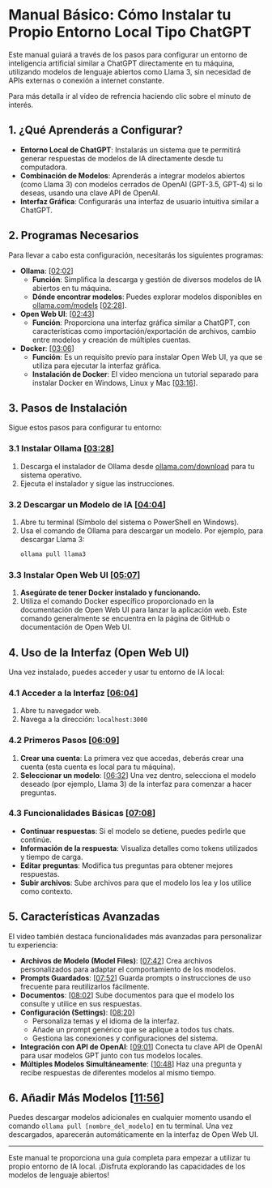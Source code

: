 # Manual Básico: Cómo Instalar tu Propio Entorno Local Tipo ChatGPT

Este manual guiará a través de los pasos para configurar un entorno de inteligencia artificial similar a ChatGPT directamente en tu máquina, utilizando modelos de lenguaje abiertos como Llama 3, sin necesidad de APIs externas o conexión a internet constante. 

Para más detalla ir al vídeo de refrencia haciendo clic sobre el minuto de interés.

## 1\. ¿Qué Aprenderás a Configurar?

  * **Entorno Local de ChatGPT**: Instalarás un sistema que te permitirá generar respuestas de modelos de IA directamente desde tu computadora.
  * **Combinación de Modelos**: Aprenderás a integrar modelos abiertos (como Llama 3) con modelos cerrados de OpenAI (GPT-3.5, GPT-4) si lo deseas, usando una clave API de OpenAI.
  * **Interfaz Gráfica**: Configurarás una interfaz de usuario intuitiva similar a ChatGPT.

## 2\. Programas Necesarios

Para llevar a cabo esta configuración, necesitarás los siguientes programas:

  * **Ollama**: \[[02:02](http://www.youtube.com/watch?v=BnL-XrzxSZE&t=122)\]
      * **Función**: Simplifica la descarga y gestión de diversos modelos de IA abiertos en tu máquina.
      * **Dónde encontrar modelos**: Puedes explorar modelos disponibles en [ollama.com/models](https://ollama.com/models) \[[02:28](http://www.youtube.com/watch?v=BnL-XrzxSZE&t=148)\].
  * **Open Web UI**: \[[02:43](http://www.youtube.com/watch?v=BnL-XrzxSZE&t=163)\]
      * **Función**: Proporciona una interfaz gráfica similar a ChatGPT, con características como importación/exportación de archivos, cambio entre modelos y creación de múltiples cuentas.
  * **Docker**: \[[03:06](http://www.youtube.com/watch?v=BnL-XrzxSZE&t=186)\]
      * **Función**: Es un requisito previo para instalar Open Web UI, ya que se utiliza para ejecutar la interfaz gráfica.
      * **Instalación de Docker**: El video menciona un tutorial separado para instalar Docker en Windows, Linux y Mac \[[03:16](http://www.youtube.com/watch?v=BnL-XrzxSZE&t=196)\].

## 3\. Pasos de Instalación

Sigue estos pasos para configurar tu entorno:

### 3.1 Instalar Ollama \[[03:28](http://www.youtube.com/watch?v=BnL-XrzxSZE&t=208)\]

1.  Descarga el instalador de Ollama desde [ollama.com/download](https://ollama.com/download) para tu sistema operativo.
2.  Ejecuta el instalador y sigue las instrucciones.

### 3.2 Descargar un Modelo de IA \[[04:04](http://www.youtube.com/watch?v=BnL-XrzxSZE&t=244)\]

1.  Abre tu terminal (Símbolo del sistema o PowerShell en Windows).
2.  Usa el comando de Ollama para descargar un modelo. Por ejemplo, para descargar Llama 3:
    ```bash
    ollama pull llama3
    ```

### 3.3 Instalar Open Web UI \[[05:07](http://www.youtube.com/watch?v=BnL-XrzxSZE&t=307)\]

1.  **Asegúrate de tener Docker instalado y funcionando.**
2.  Utiliza el comando Docker específico proporcionado en la documentación de Open Web UI para lanzar la aplicación web. Este comando generalmente se encuentra en la página de GitHub o documentación de Open Web UI.

## 4\. Uso de la Interfaz (Open Web UI)

Una vez instalado, puedes acceder y usar tu entorno de IA local:

### 4.1 Acceder a la Interfaz \[[06:04](http://www.youtube.com/watch?v=BnL-XrzxSZE&t=364)\]

1.  Abre tu navegador web.
2.  Navega a la dirección: `localhost:3000`

### 4.2 Primeros Pasos \[[06:09](http://www.youtube.com/watch?v=BnL-XrzxSZE&t=369)\]

1.  **Crear una cuenta**: La primera vez que accedas, deberás crear una cuenta (esta cuenta es local para tu máquina).
2.  **Seleccionar un modelo**: \[[06:32](http://www.youtube.com/watch?v=BnL-XrzxSZE&t=392)\] Una vez dentro, selecciona el modelo deseado (por ejemplo, Llama 3) de la interfaz para comenzar a hacer preguntas.

### 4.3 Funcionalidades Básicas \[[07:08](http://www.youtube.com/watch?v=BnL-XrzxSZE&t=428)\]

  * **Continuar respuestas**: Si el modelo se detiene, puedes pedirle que continúe.
  * **Información de la respuesta**: Visualiza detalles como tokens utilizados y tiempo de carga.
  * **Editar preguntas**: Modifica tus preguntas para obtener mejores respuestas.
  * **Subir archivos**: Sube archivos para que el modelo los lea y los utilice como contexto.

## 5\. Características Avanzadas

El video también destaca funcionalidades más avanzadas para personalizar tu experiencia:

  * **Archivos de Modelo (Model Files)**: \[[07:42](http://www.youtube.com/watch?v=BnL-XrzxSZE&t=462)\] Crea archivos personalizados para adaptar el comportamiento de los modelos.
  * **Prompts Guardados**: \[[07:52](http://www.youtube.com/watch?v=BnL-XrzxSZE&t=472)\] Guarda prompts o instrucciones de uso frecuente para reutilizarlos fácilmente.
  * **Documentos**: \[[08:02](http://www.youtube.com/watch?v=BnL-XrzxSZE&t=482)\] Sube documentos para que el modelo los consulte y utilice en sus respuestas.
  * **Configuración (Settings)**: \[[08:20](http://www.youtube.com/watch?v=BnL-XrzxSZE&t=500)\]
      * Personaliza temas y el idioma de la interfaz.
      * Añade un prompt genérico que se aplique a todos tus chats.
      * Gestiona las conexiones y configuraciones del sistema.
  * **Integración con API de OpenAI**: \[[09:01](http://www.youtube.com/watch?v=BnL-XrzxSZE&t=541)\] Conecta tu clave API de OpenAI para usar modelos GPT junto con tus modelos locales.
  * **Múltiples Modelos Simultáneamente**: \[[10:48](http://www.youtube.com/watch?v=BnL-XrzxSZE&t=648)\] Haz una pregunta y recibe respuestas de diferentes modelos al mismo tiempo.

## 6\. Añadir Más Modelos \[[11:56](http://www.youtube.com/watch?v=BnL-XrzxSZE&t=716)\]

Puedes descargar modelos adicionales en cualquier momento usando el comando `ollama pull [nombre_del_modelo]` en tu terminal. Una vez descargados, aparecerán automáticamente en la interfaz de Open Web UI.

-----

Este manual te proporciona una guía completa para empezar a utilizar tu propio entorno de IA local. ¡Disfruta explorando las capacidades de los modelos de lenguaje abiertos\!

